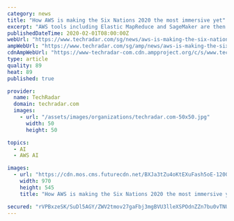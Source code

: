 ```yaml
---
category: news
title: "How AWS is making the Six Nations 2020 the most immersive yet"
excerpt: "AWS tools including Elastic MapReduce and SageMaker are then used to harness machine learning and analytics to get detailed insight into that data, creating analytics that can then be shared in real time for live broadcast to viewers in over 170 countries to enjoy. For example, to power the new Kick Predictor statistics tool, the AWS Machine ..."
publishedDateTime: 2020-02-01T08:00:00Z
webUrl: "https://www.techradar.com/sg/news/aws-is-making-the-six-nations-2020-the-most-immersive-yet"
ampWebUrl: "https://www.techradar.com/sg/amp/news/aws-is-making-the-six-nations-2020-the-most-immersive-yet"
cdnAmpWebUrl: "https://www-techradar-com.cdn.ampproject.org/c/s/www.techradar.com/sg/amp/news/aws-is-making-the-six-nations-2020-the-most-immersive-yet"
type: article
quality: 89
heat: 89
published: true

provider:
  name: TechRadar
  domain: techradar.com
  images:
    - url: "/assets/images/organizations/techradar.com-50x50.jpg"
      width: 50
      height: 50

topics:
  - AI
  - AWS AI

images:
  - url: "https://cdn.mos.cms.futurecdn.net/BXJa3tZu4oKtEXuFash5oE-1200-80.jpg"
    width: 970
    height: 545
    title: "How AWS is making the Six Nations 2020 the most immersive yet"

secured: "rVPBxzeSK/SuDl5AGY/ZWV2tmov27gaFbj3mgBVU3lleXSPOdnZZn7bu0vTNU8SERB/5UUrKok5Uq1g/c98gIUtl57X5FMKYh6gwMrjVneX5KtGVnOSE668ZyiOHcOMFQOtvy0uVMZfhzIdgBua42XdCi1chp1o86jEkoYLsyQyEAYdl9et0vaywNh/CHrojJxJPDMIWd6bG/h5Ubu9CAXeWZpHW66FsgdwsxTic0v3rVFGMYDrOcKTyV2PlBwC/sWBn5sCA/bl7tdmmjAMHBeLPLtM8CKXoReQoQNeruXC/SZ4fyv8KzoKmtrXe+cnH;ZR8aWhHegdS/+Vl+vy0KsQ=="
---
```


